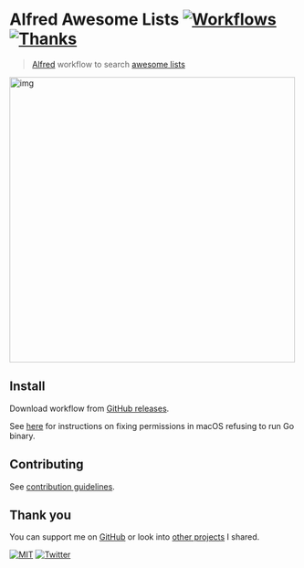 # Alfred Awesome Lists [![Workflows](https://img.shields.io/badge/-more%20workflows-0a0a0a.svg?style=flat&colorA=0a0a0a)](https://github.com/learn-anything/alfred-workflows) [![Thanks](http://bit.ly/saythankss)](https://github.com/sponsors/nikitavoloboev)

> [Alfred](https://www.alfredapp.com/) workflow to search [awesome lists](https://github.com/sindresorhus/awesome)

<img src="https://i.imgur.com/obgDgB4.png" width="500" alt="img">

## Install

Download workflow from [GitHub releases](../../releases/latest).

See [here](https://github.com/deanishe/awgo/wiki/Catalina) for instructions on fixing permissions in macOS refusing to run Go binary.

## Contributing

See [contribution guidelines](contributing.md).

## Thank you

You can support me on [GitHub](https://github.com/sponsors/nikitavoloboev) or look into [other projects](https://nikitavoloboev.xyz/projects) I shared.

[![MIT](https://img.shields.io/badge/license-MIT-0a0a0a.svg?style=flat&colorA=0a0a0a)](license) [![Twitter](http://bit.ly/nikitatweet)](https://twitter.com/nikitavoloboev)
